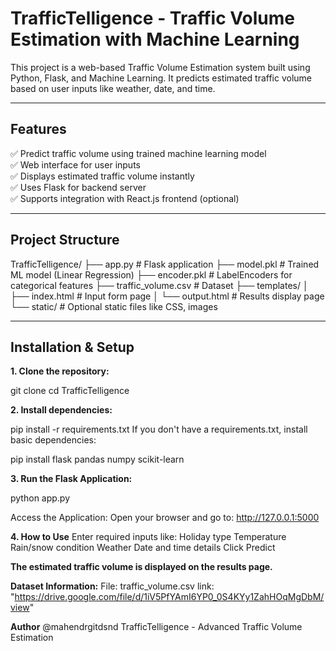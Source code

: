 # TrafficTelligence - Traffic Volume Estimation with Machine Learning

This project is a web-based Traffic Volume Estimation system built using Python, Flask, and Machine Learning. It predicts estimated traffic volume based on user inputs like weather, date, and time.

---

## Features

✅ Predict traffic volume using trained machine learning model  
✅ Web interface for user inputs  
✅ Displays estimated traffic volume instantly  
✅ Uses Flask for backend server  
✅ Supports integration with React.js frontend (optional)

---

## Project Structure

TrafficTelligence/
├── app.py # Flask application
├── model.pkl # Trained ML model (Linear Regression)
├── encoder.pkl # LabelEncoders for categorical features
├── traffic_volume.csv # Dataset
├── templates/
│ ├── index.html # Input form page
│ └── output.html # Results display page
└── static/ # Optional static files like CSS, images



---

## Installation & Setup

**1. Clone the repository:**

git clone <repo-url>
cd TrafficTelligence

**2. Install dependencies:**

pip install -r requirements.txt
If you don't have a requirements.txt, install basic dependencies:

pip install flask pandas numpy scikit-learn

**3. Run the Flask Application:**

python app.py

Access the Application:
Open your browser and go to:
http://127.0.0.1:5000

**4. How to Use**
Enter required inputs like:
 Holiday type 
 Temperature 
 Rain/snow condition 
 Weather 
 Date and time details
Click Predict

**The estimated traffic volume is displayed on the results page.**

**Dataset Information:**
File: traffic_volume.csv link: "https://drive.google.com/file/d/1iV5PfYAmI6YP0_0S4KYy1ZahHOqMgDbM/view"

**Author**
@mahendrgitdsnd
TrafficTelligence - Advanced Traffic Volume Estimation


